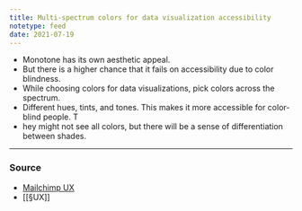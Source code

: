 ```yaml
---
title: Multi-spectrum colors for data visualization accessibility
notetype: feed
date: 2021-07-19
---
```


- Monotone has its own aesthetic appeal. 
- But there is a higher chance that it fails on accessibility due to color blindness. 
- While choosing colors for data visualizations, pick colors across the spectrum. 
- Different hues, tints, and tones. This makes it more accessible for color-blind people. T
- hey might not see all colors, but there will be a sense of differentiation between shades.

---

### Source
- [Mailchimp UX](https://ux.mailchimp.com/patterns/data)
- [[§UX]]